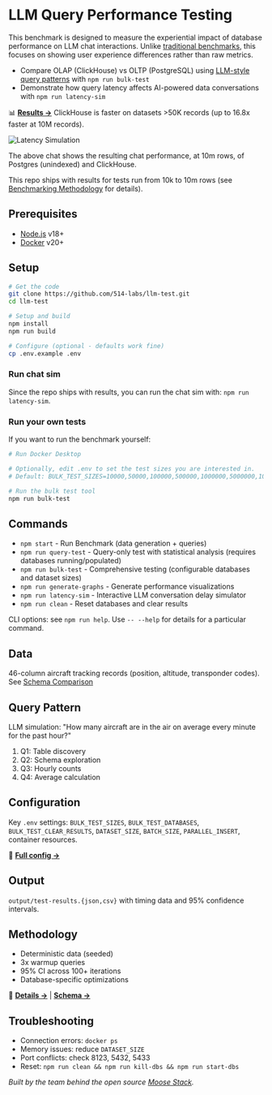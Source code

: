 # LLM Query Performance Testing

This benchmark is designed to measure the experiential impact of database performance on LLM chat interactions. Unlike [traditional benchmarks](https://benchmark.clickhouse.com/), this focuses on showing user experience differences rather than raw metrics.

- Compare OLAP (ClickHouse) vs OLTP (PostgreSQL) using [LLM-style query patterns](https://github.com/514-labs/LLM-query-test/blob/main/BENCHMARK_METHODOLOGY.md#query-pattern-design) with `npm run bulk-test`
- Demonstrate how query latency affects AI-powered data conversations with `npm run latency-sim`

📊 **[Results →](RESULTS.md)** ClickHouse is faster on datasets >50K records (up to 16.8x faster at 10M records). 

![Latency Simulation](latency-sim-10m.gif)

The above chat shows the resulting chat performance, at 10m rows, of Postgres (unindexed) and ClickHouse. 

This repo ships with results for tests run from 10k to 10m rows (see [Benchmarking Methodology](BENCHMARK_METHODOLOGY.md) for details). 

## Prerequisites

- [Node.js](https://nodejs.org/) v18+
- [Docker](https://docs.docker.com/get-docker/) v20+

## Setup

```bash
# Get the code
git clone https://github.com/514-labs/llm-test.git
cd llm-test

# Setup and build
npm install
npm run build

# Configure (optional - defaults work fine)
cp .env.example .env

```

### Run chat sim

Since the repo ships with results, you can run the chat sim with: `npm run latency-sim`.

### Run your own tests

If you want to run the benchmark yourself:
```bash
# Run Docker Desktop

# Optionally, edit .env to set the test sizes you are interested in. 
# Default: BULK_TEST_SIZES=10000,50000,100000,500000,1000000,5000000,10000000

# Run the bulk test tool
npm run bulk-test
```

## Commands

- `npm start` - Run Benchmark (data generation + queries)
- `npm run query-test` - Query-only test with statistical analysis (requires databases running/populated)
- `npm run bulk-test` - Comprehensive testing (configurable databases and dataset sizes)  
- `npm run generate-graphs` - Generate performance visualizations
- `npm run latency-sim` - Interactive LLM conversation delay simulator
- `npm run clean` - Reset databases and clear results

CLI options: see `npm run help`. Use `-- --help` for details for a particular command.

## Data

46-column aircraft tracking records (position, altitude, transponder codes). See [Schema Comparison](SCHEMA_COMPARISON.md)

## Query Pattern

LLM simulation: "How many aircraft are in the air on average every minute for the past hour?"

1. Q1: Table discovery
2. Q2: Schema exploration
3. Q3: Hourly counts
4. Q4: Average calculation

## Configuration

Key `.env` settings: `BULK_TEST_SIZES`, `BULK_TEST_DATABASES`, `BULK_TEST_CLEAR_RESULTS`, `DATASET_SIZE`, `BATCH_SIZE`, `PARALLEL_INSERT`, container resources.

🔧 **[Full config →](CONFIGURATION.md)**

## Output

`output/test-results.{json,csv}` with timing data and 95% confidence intervals.

## Methodology

- Deterministic data (seeded)
- 3x warmup queries
- 95% CI across 100+ iterations
- Database-specific optimizations

🔬 **[Details →](BENCHMARK_METHODOLOGY.md)** | **[Schema →](SCHEMA_COMPARISON.md)**

## Troubleshooting

- Connection errors: `docker ps`
- Memory issues: reduce `DATASET_SIZE`
- Port conflicts: check 8123, 5432, 5433
- Reset: `npm run clean && npm run kill-dbs && npm run start-dbs`

*Built by the team behind the open source [Moose Stack](https://github.com/514-labs/moose).*